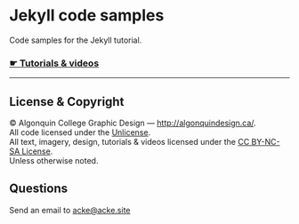 # Jekyll code samples

Code samples for the Jekyll tutorial.

### [☛ Tutorials & videos](http://learn-the-web.algonquindesign.ca/topics/jekyll/)

---

## License & Copyright

© Algonquin College Graphic Design — <http://algonquindesign.ca/>.<br>
All code licensed under the [Unlicense](UNLICENSE).<br>
All text, imagery, design, tutorials & videos licensed under the [CC BY-NC-SA License](http://creativecommons.org/licenses/by-nc-sa/4.0/).<br>
Unless otherwise noted.

## Questions

Send an email to acke@acke.site
